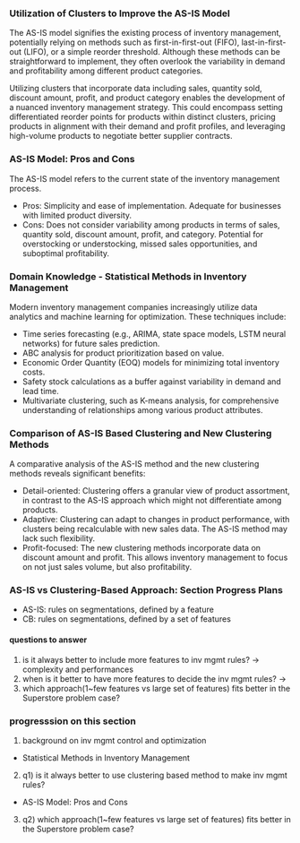 ### Utilization of Clusters to Improve the AS-IS Model

The AS-IS model signifies the existing process of inventory management, potentially relying on methods such as first-in-first-out (FIFO), last-in-first-out (LIFO), or a simple reorder threshold. Although these methods can be straightforward to implement, they often overlook the variability in demand and profitability among different product categories.

Utilizing clusters that incorporate data including sales, quantity sold, discount amount, profit, and product category enables the development of a nuanced inventory management strategy. This could encompass setting differentiated reorder points for products within distinct clusters, pricing products in alignment with their demand and profit profiles, and leveraging high-volume products to negotiate better supplier contracts.

### AS-IS Model: Pros and Cons

The AS-IS model refers to the current state of the inventory management process.

* Pros:
Simplicity and ease of implementation.
Adequate for businesses with limited product diversity.
* Cons:
Does not consider variability among products in terms of sales, quantity sold, discount amount, profit, and category.
Potential for overstocking or understocking, missed sales opportunities, and suboptimal profitability.

### Domain Knowledge - Statistical Methods in Inventory Management

Modern inventory management companies increasingly utilize data analytics and machine learning for optimization. These techniques include:

* Time series forecasting (e.g., ARIMA, state space models, LSTM neural networks) for future sales prediction.
* ABC analysis for product prioritization based on value.
* Economic Order Quantity (EOQ) models for minimizing total inventory costs.
* Safety stock calculations as a buffer against variability in demand and lead time.
* Multivariate clustering, such as K-means analysis, for comprehensive understanding of relationships among various product attributes.

### Comparison of AS-IS Based Clustering and New Clustering Methods

A comparative analysis of the AS-IS method and the new clustering methods reveals significant benefits:

* Detail-oriented: Clustering offers a granular view of product assortment, in contrast to the AS-IS approach which might not differentiate among products.
* Adaptive: Clustering can adapt to changes in product performance, with clusters being recalculable with new sales data. The AS-IS method may lack such flexibility.
* Profit-focused: The new clustering methods incorporate data on discount amount and profit. This allows inventory management to focus on not just sales volume, but also profitability.

### AS-IS vs Clustering-Based Approach: Section Progress Plans
- AS-IS: rules on segmentations, defined by a feature
- CB: rules on segmentations, defined by a set of features
#### questions to answer
1. is it always better to include more features to inv mgmt rules? -> complexity and performances
2. when is it better to have more features to decide the inv mgmt rules? -> 
3. which approach(1~few features vs large set of features) fits better in the Superstore problem case?

### progresssion on this section
1. background on inv mgmt control and optimization
- Statistical Methods in Inventory Management
2. q1) is it always better to use clustering based method to make inv mgmt rules?
- AS-IS Model: Pros and Cons
3. q2) which approach(1~few features vs large set of features) fits better in the Superstore problem case?

